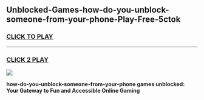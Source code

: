 
## Unblocked-Games-how-do-you-unblock-someone-from-your-phone-Play-Free-5ctok
<h3>
<a href="https://premium76.site?title=how-do-you-unblock-someone-from-your-phone&ref=21A">CLICK TO PLAY</a></h3>
<hr>

<h3>
<a href="https://premium76.site?title=how-do-you-unblock-someone-from-your-phone&ref=21A">CLICK 2 PLAY</a>
  
</h3>

<a href="https://premium76.site?title=how-do-you-unblock-someone-from-your-phone&ref=21A"><img src="https://clearcache.store/games.png"></a>


**how-do-you-unblock-someone-from-your-phone games unblocked: Your Gateway to Fun and Accessible Online Gaming**
